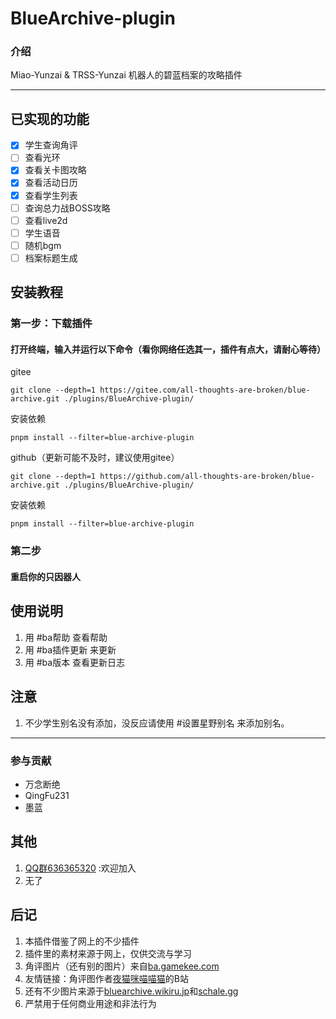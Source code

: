 # **BlueArchive-plugin**

### 介绍
Miao-Yunzai & TRSS-Yunzai 机器人的碧蓝档案的攻略插件
***
## 已实现的功能
- [x] 学生查询角评
- [ ] 查看光环
- [x] 查看关卡图攻略
- [x] 查看活动日历
- [x] 查看学生列表
- [ ] 查询总力战BOSS攻略
- [ ] 查看live2d
- [ ] 学生语音
- [ ] 随机bgm
- [ ] 档案标题生成

## 安装教程

###  第一步：下载插件
#### 打开终端，输入并运行以下命令（看你网络任选其一，插件有点大，请耐心等待）
gitee  
```
git clone --depth=1 https://gitee.com/all-thoughts-are-broken/blue-archive.git ./plugins/BlueArchive-plugin/
```
安装依赖
```
pnpm install --filter=blue-archive-plugin
```
github（更新可能不及时，建议使用gitee）
```
git clone --depth=1 https://github.com/all-thoughts-are-broken/blue-archive.git ./plugins/BlueArchive-plugin/
```
安装依赖
```
pnpm install --filter=blue-archive-plugin
```
### 第二步
####  重启你的只因器人

## 使用说明

1.  用 #ba帮助  查看帮助
2.  用 #ba插件更新  来更新
3.  用 #ba版本  查看更新日志




## 注意
1.  不少学生别名没有添加，没反应请使用 #设置星野别名 来添加别名。
***
### 参与贡献
- 万念断绝
- QingFu231
- 墨蓝
## 其他 

1.  [QQ群636365320](http://qm.qq.com/cgi-bin/qm/qr?_wv=1027&k=LQg97N8CRWVqKZvZWOQ2xXFfNGb_NBZj&authKey=HL8mS0q94JrJcjyau5e18w0kudXEpVdA069K3JDls6kLEW733HRpC%2FTawvp5LQBW&noverify=0&group_code=636365320
) :欢迎加入  
2. 无了

## 后记
1.   本插件借鉴了网上的不少插件
2.   插件里的素材来源于网上，仅供交流与学习
3.   角评图片（还有别的图片）来自[ba.gamekee.com](https://ba.gamekee.com)
4.   友情链接：角评图作者[夜猫咪喵喵猫](https://space.bilibili.com/425535005)的B站
5.   还有不少图片来源于[bluearchive.wikiru.jp](https://bluearchive.wikiru.jp/)和[schale.gg](https://schale.gg/)
6.   严禁用于任何商业用途和非法行为


